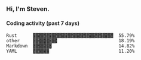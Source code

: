 ### Hi, I'm Steven.

#### Coding activity (past 7 days)
```
Rust      ▓▓▓▓▓▓▓▓▓▓▓▓▓▓▓▓▓▓▓▓▓▓▓▓▓▓▓▓▓▓  55.79%
other     ▓▓▓▓▓▓▓▓▓                       18.19%
Markdown  ▓▓▓▓▓▓▓                         14.82%
YAML      ▓▓▓▓▓▓                          11.20%
```
